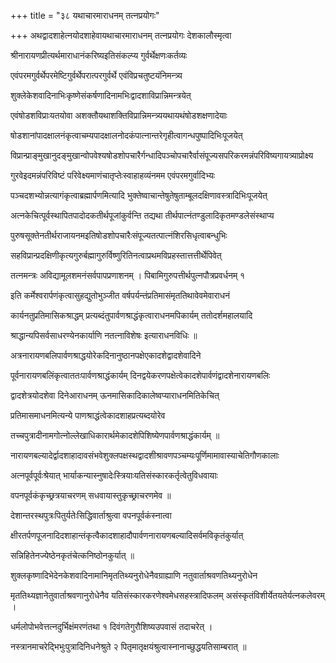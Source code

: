 +++
title = "३८ यथाचारमाराधनम् तत्नप्रयोगः"

+++
अथद्वादशाहेत्नयोदशाहेवायथाचारमाराधनम् तत्नप्रयोगः देशकालौस्मृत्वा

श्रीनारायणप्रीत्यर्थमाराधानंकरिष्यइतिसंकल्प्य गुर्वर्थेक्षणःकर्तव्यः

एवंपरमगुर्वर्थेपरमेष्टिगुर्वर्थेपरात्परगुर्वर्थे एवंविप्रचतुष्टयंनिमन्त्र्य

शुक्लेकेशवादिनाभिःकृष्णेसंकर्षणादिनामभिःद्वादशाविप्रान्निमन्त्रयेत्

एवंषोडशविप्राःयतयोवा अशक्तौयथाशक्तिविप्रान्निमन्त्र्ययथायथंषोडशक्षणादेयाः

षोडशानांपादक्षालनंकृत्वाचम्यपादक्षालनोदकंपात्नान्तरेगृहीत्वागन्धपुष्पादिभिःपूजयेत्

विप्रान्प्राङ्मुखानुदङ्मुखान्वोपवेश्यषोडशोपचारैर्गन्धादिपञ्चोपचारैर्वासंपूज्यसपरिकरमन्नंपरिविष्यगायत्र्याप्रोक्ष्य

गुरवेइदमन्नंपरिविष्टं परिवेक्ष्यमाणंचातृप्तेःस्वाहाहव्यंनमम एवंपरमगुर्वादिभ्यः

पञ्चदशभ्योन्नत्यागंकृत्वाब्रह्मार्पणमित्यादि भुक्तेष्वाचान्तेषुतेषुताम्बूलदक्षिणावस्त्रादिभिःपूजयेत्

अत्नकेचित्पूर्वस्थापितपादोदकतीर्थपूजांकुर्वन्ति तद्यथा तीर्थपात्नंतण्डुलादिकृतमण्डलेसंस्थाप्य

पुरुषसूक्तेनतीर्थराजायनमइतिषोडशोपचारैःसंपूज्यतत्पात्नंशिरसिधृत्वाबन्धुभिः

सहविप्रान्प्रदक्षिणीकृत्यगुरुर्बह्मागुरुर्विष्णुरितिनत्वाप्रथमविप्रहस्तात्तत्तीर्थेपिवेत्

तत्नमन्त्रः अविद्यामूलशमनंसर्वपापप्रणाशनम् । पिबामिगुरुपत्तीर्थपुत्नपौत्रप्रवर्धनम् १

इति कर्मेश्वरार्पणंकृत्वासुहद्युतोभुञ्जीत वर्षपर्यन्तंप्रतिमासंमृततिथावेवमेवाराधनं

कार्यनतुप्रतिमासिकश्राद्धम् प्रत्यब्दंतुपार्वणश्राद्धंकृत्वाराधनमपिकार्यम् ततोदर्शमहालयादि

श्राद्धान्यपिसर्वसाधरण्येनकार्याणि नतत्नाविशेषः इत्याराधनविधिः ॥

अत्रनारायणबलिपार्वणश्राद्धयोरेकदिनानुष्ठानपक्षेएकादशेद्वादशेवादिने

पूर्वनारायणबलिंकृत्वाततःपार्वणश्राद्धंकार्यम् दिनद्वयेकरणपक्षेत्वेकादशेपार्वणंद्वादशेनारायणबलिः

द्वादशेत्रयोदशेवा दिनेआराधनम् ऊनमासिकादिकालेष्वप्याराधनमितिकेचित्

प्रतिमासमाधनमित्यन्ये पाणश्राद्धंत्वेकादशाहप्रत्यब्दयोरेव

तच्चपुत्रादीनामगोत्नोल्लेखाधिकारार्थमेकादशेपिशिष्येणपार्वणश्राद्धंकार्यम् ॥

नारायणबल्यादेर्द्वादशाहादावसंभवेशुक्लपक्षस्थद्वादशीश्रावणपञ्चम्यःपूर्णिमामावास्याचेतिगौणकालाः

अत्नपूर्वपूर्वःश्रेयात् भार्याकन्यास्नुषादेःस्त्रियाःयतिसंस्कारकर्तृत्वेतुविधवायाः

वपनपूर्वकंकृच्छ्रत्रयाचरणम् सधवायास्तुकृच्छ्राचरणमेव ॥

देशान्तरस्थपुत्रःपितुर्यतेःसिद्धिवार्ताश्रुत्वा वपनपूर्वकंस्नात्वा

क्षीरतर्पणपूजनादिदशाहान्तंकृत्वैकादशाहादौपार्वणनारायणबल्यादिसर्वमविकृतंकुर्यात्

सन्निहितेनज्येष्ठेनकृतंचेत्कनिष्ठोनकुर्यात् ॥

शुक्लकृष्णादिभेदेनकेशवादिनामानिमृततिथ्यनुरोधेनैवग्राह्याणि नतुवार्ताश्रवणतिथ्यनुरोधेन

मृततिथ्यज्ञानेतुवार्ताश्रवणानुरोधेनैव यतिसंस्कारकरणेश्वमेधसहस्त्रादिफलम् असंस्कृतंविशीर्येतयतेर्यत्नकलेवरम् ।

धर्मलोपोभवेत्तत्नदुर्भिक्षंमरणंतथा १ दिवंगतेगुरौशिष्यउपवासं तदाचरेत् ।

नस्त्रानमाचरेद्भिभुःपुत्रादिनिधनेश्रुते २ पितृमातृक्षयंश्रुत्वास्नानाच्छुद्धयतिसाम्बरात् ॥
